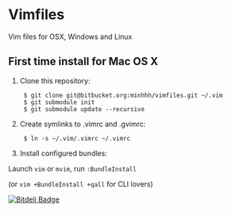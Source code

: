 Vimfiles
========

Vim files for OSX, Windows and Linux

## First time install for Mac OS X
1. Clone this repository:

        $ git clone git@bitbucket.org:minhhh/vimfiles.git ~/.vim
        $ git submodule init
        $ git submodule update --recursive

2. Create symlinks to .vimrc and .gvimrc:

        $ ln -s ~/.vim/.vimrc ~/.vimrc

3. Install configured bundles:

Launch `vim` or `mvim`, run `:BundleInstall`

(or `vim +BundleInstall +qall` for CLI lovers)


[![Bitdeli Badge](https://d2weczhvl823v0.cloudfront.net/minhhh/vimfiles/trend.png)](https://bitdeli.com/free "Bitdeli Badge")

